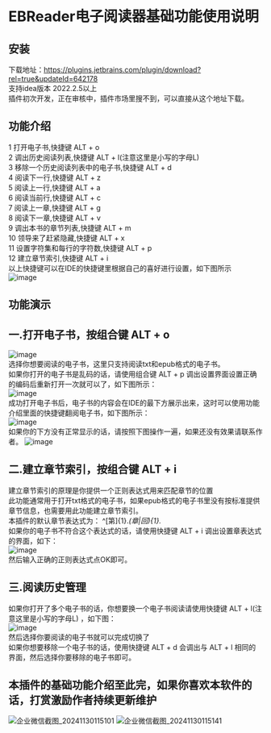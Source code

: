 # EBReader电子阅读器基础功能使用说明
## 安装
下载地址：https://plugins.jetbrains.com/plugin/download?rel=true&updateId=642178  
支持idea版本 2022.2.5以上  
插件初次开发，正在审核中，插件市场里搜不到，可以直接从这个地址下载。
## 功能介绍
1   打开电子书,快捷键 ALT + o  
2   调出历史阅读列表,快捷键 ALT + l(注意这里是小写的字母L)  
3   移除一个历史阅读列表中的电子书,快捷键 ALT + d  
4   阅读下一行,快捷键 ALT + z  
5   阅读上一行,快捷键 ALT + a  
6   阅读当前行,快捷键 ALT + c  
7   阅读上一章,快捷键 ALT + g  
8   阅读下一章,快捷键 ALT + v  
9   调出本书的章节列表,快捷键 ALT + m  
10  领导来了赶紧隐藏,快捷键 ALT + x  
11  设置字符集和每行的字符数,快捷键 ALT + p  
12  建立章节索引,快捷键 ALT + i  
以上快捷键可以在IDE的快捷键里根据自己的喜好进行设置，如下图所示  
![image](https://github.com/user-attachments/assets/4a919505-0806-4ebb-b69a-b633f60425b3)  

## 功能演示
## 一.打开电子书，按组合键 ALT + o  
![image](https://github.com/user-attachments/assets/8c64453f-2420-4f73-97b2-9cf8b715e287)  
选择你想要阅读的电子书，这里只支持阅读txt和epub格式的电子书。  
如果你打开的电子书是乱码的话，请使用组合键 ALT + p 调出设置界面设置正确的编码后重新打开一次就可以了，如下图所示：  
![image](https://github.com/user-attachments/assets/5f0ec1a8-ab07-4f1d-8ec8-23c4b25d46b5)  
成功打开电子书后，电子书的内容会在IDE的最下方展示出来，这时可以使用功能介绍里面的快捷键翻阅电子书，如下图所示：  
![image](https://github.com/user-attachments/assets/7e69fa3f-7b2f-40fb-a6d3-4dd70ac9023f)  
如果你的下方没有正常显示的话，请按照下图操作一遍，如果还没有效果请联系作者。
![image](https://github.com/user-attachments/assets/bf83ca48-30a9-40fc-badc-d2f7bd8d84b6)  

## 二.建立章节索引，按组合键 ALT + i
建立章节索引的原理是你提供一个正则表达式用来匹配章节的位置  
此功能通常用于打开txt格式的电子书，如果epub格式的电子书里没有按标准提供章节信息，也需要用此功能建立章节索引。  
本插件的默认章节表达式为：  ^[第]{1}.*(章|回){1}.*  
如果你的电子书不符合这个表达式的话，请使用快捷键 ALT + i 调出设置章表达式的界面，如下：  
![image](https://github.com/user-attachments/assets/99b7ccff-a32c-4b49-b88d-328cffe4b01a)  
然后输入正确的正则表达式点OK即可。  
## 三.阅读历史管理  
如果你打开了多个电子书的话，你想要换一个电子书阅读请使用快捷键 ALT + l(注意这里是小写的字母L) ，如下图：  
![image](https://github.com/user-attachments/assets/fa49fc2a-de9e-438b-921c-d0571d03f4ce)  
然后选择你要阅读的电子书就可以完成切换了  
如果你想要移除一个电子书的话，使用快捷键 ALT + d 会调出与 ALT + l 相同的界面，然后选择你要移除的电子书即可。
## 本插件的基础功能介绍至此完，如果你喜欢本软件的话，打赏激励作者持续更新维护  
![企业微信截图_20241130115101](https://github.com/user-attachments/assets/ab66f392-fd61-4df5-85ac-270cc867ae5c)
![企业微信截图_20241130115141](https://github.com/user-attachments/assets/83b5d748-68b6-405f-8558-eaaa1e6ee917)
